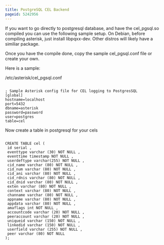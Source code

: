 ```yaml
---
title: PostgreSQL CEL Backend
pageid: 5242956
---
```


If you want to go directly to postgresql database, and have the cel_pgsql.so compiled you can use the following sample setup. On Debian, before compiling asterisk, just install libpqxx-dev. Other distros will likely have a similiar package.

Once you have the compile done, copy the sample cel_pgsql.conf file or create your own. 

Here is a sample: 

/etc/asterisk/cel_pgsql.conf

```

; Sample Asterisk config file for CEL logging to PostgresSQL 
[global] 
hostname=localhost 
port=5432 
dbname=asterisk 
password=password 
user=postgres 
table=cel 

```

Now create a table in postgresql for your cels 

```

CREATE TABLE cel (
 id serial , 
 eventtype varchar (30) NOT NULL ,
 eventtime timestamp NOT NULL ,
 userdeftype varchar(255) NOT NULL ,
 cid_name varchar (80) NOT NULL , 
 cid_num varchar (80) NOT NULL ,
 cid_ani varchar (80) NOT NULL , 
 cid_rdnis varchar (80) NOT NULL ,
 cid_dnid varchar (80) NOT NULL ,
 exten varchar (80) NOT NULL ,
 context varchar (80) NOT NULL , 
 channame varchar (80) NOT NULL ,
 appname varchar (80) NOT NULL ,
 appdata varchar (80) NOT NULL , 
 amaflags int NOT NULL ,
 accountcode varchar (20) NOT NULL ,
 peeraccount varchar (20) NOT NULL ,
 uniqueid varchar (150) NOT NULL ,
 linkedid varchar (150) NOT NULL , 
 userfield varchar (255) NOT NULL ,
 peer varchar (80) NOT NULL 
);

```
